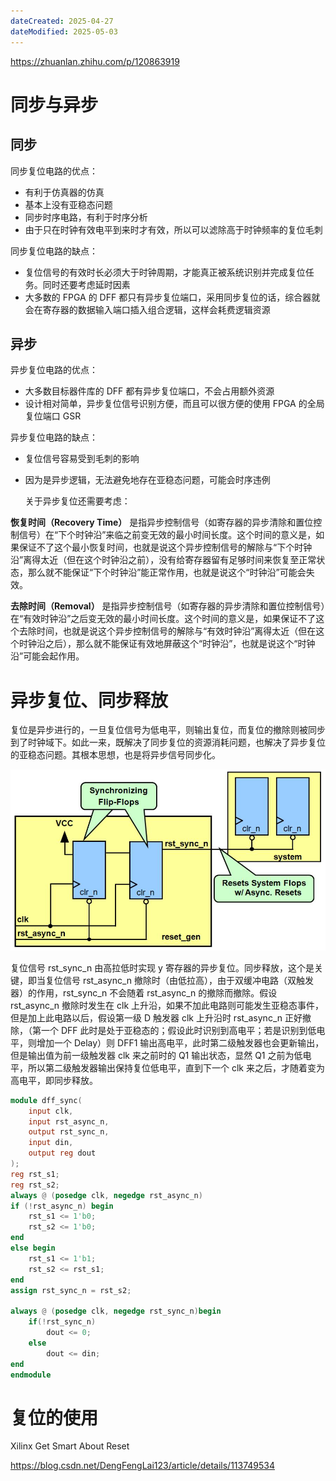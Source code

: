 ```yaml
---
dateCreated: 2025-04-27
dateModified: 2025-05-03
---
```


https://zhuanlan.zhihu.com/p/120863919

# 同步与异步
## 同步

同步复位电路的优点：

- 有利于仿真器的仿真
- 基本上没有亚稳态问题
- 同步时序电路，有利于时序分析
- 由于只在时钟有效电平到来时才有效，所以可以滤除高于时钟频率的复位毛刺

同步复位电路的缺点：

- 复位信号的有效时长必须大于时钟周期，才能真正被系统识别并完成复位任务。同时还要考虑延时因素
- 大多数的 FPGA 的 DFF 都只有异步复位端口，采用同步复位的话，综合器就会在寄存器的数据输入端口插入组合逻辑，这样会耗费逻辑资源

## 异步

异步复位电路的优点：

- 大多数目标器件库的 DFF 都有异步复位端口，不会占用额外资源
- 设计相对简单，异步复位信号识别方便，而且可以很方便的使用 FPGA 的全局复位端口 GSR

异步复位电路的缺点：

- 复位信号容易受到毛刺的影响
- 因为是异步逻辑，无法避免地存在亚稳态问题，可能会时序违例

  关于异步复位还需要考虑：

**恢复时间（Recovery Time）** 是指异步控制信号（如寄存器的异步清除和置位控制信号）在“下个时钟沿”来临之前变无效的最小时间长度。这个时间的意义是，如果保证不了这个最小恢复时间，也就是说这个异步控制信号的解除与“下个时钟沿”离得太近（但在这个时钟沿之前），没有给寄存器留有足够时间来恢复至正常状态，那么就不能保证“下个时钟沿”能正常作用，也就是说这个“时钟沿”可能会失效。

**去除时间（Removal）** 是指异步控制信号（如寄存器的异步清除和置位控制信号）在“有效时钟沿”之后变无效的最小时间长度。这个时间的意义是，如果保证不了这个去除时间，也就是说这个异步控制信号的解除与“有效时钟沿”离得太近（但在这个时钟沿之后），那么就不能保证有效地屏蔽这个“时钟沿”，也就是说这个“时钟沿”可能会起作用。

# 异步复位、同步释放

复位是异步进行的，一旦复位信号为低电平，则输出复位，而复位的撤除则被同步到了时钟域下。如此一来，既解决了同步复位的资源消耗问题，也解决了异步复位的亚稳态问题。其根本思想，也是将异步信号同步化。

![](异步复位同步释放.png)

复位信号 rst_sync_n 由高拉低时实现 y 寄存器的异步复位。同步释放，这个是关键，即当复位信号 rst_async_n 撤除时（由低拉高），由于双缓冲电路（双触发器）的作用，rst_sync_n 不会随着 rst_async_n 的撤除而撤除。假设 rst_async_n 撤除时发生在 clk 上升沿，如果不加此电路则可能发生亚稳态事件，但是加上此电路以后，假设第一级 D 触发器 clk 上升沿时 rst_async_n 正好撤除，（第一个 DFF 此时是处于亚稳态的；假设此时识别到高电平；若是识别到低电平，则增加一个 Delay）则 DFF1 输出高电平，此时第二级触发器也会更新输出，但是输出值为前一级触发器 clk 来之前时的 Q1 输出状态，显然 Q1 之前为低电平，所以第二级触发器输出保持复位低电平，直到下一个 clk 来之后，才随着变为高电平，即同步释放。

```verilog
module dff_sync(
	input clk,
	input rst_async_n,
	output rst_sync_n,
	input din,
	output reg dout
);   
reg rst_s1;
reg rst_s2;
always @ (posedge clk, negedge rst_async_n)
if (!rst_async_n) begin
    rst_s1 <= 1'b0;
    rst_s2 <= 1'b0;
end
else begin
    rst_s1 <= 1'b1;
    rst_s2 <= rst_s1;
end
assign rst_sync_n = rst_s2;

always @ (posedge clk, negedge rst_sync_n)begin
	if(!rst_sync_n)
		dout <= 0;
	else
		dout <= din;
end
endmodule
```

# 复位的使用

Xilinx Get Smart About Reset

https://blog.csdn.net/DengFengLai123/article/details/113749534
